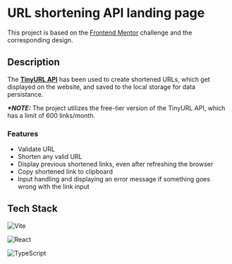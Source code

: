 # URL shortening API landing page

This project is based on the [Frontend Mentor](https://www.frontendmentor.io/challenges/url-shortening-api-landing-page-2ce3ob-G) challenge and the corresponding design.

## Description

The [**TinyURL API**](https://tinyurl.com/app/dev) has been used to create shortened URLs, which get displayed on the website, and saved to the local storage for data persistance.

**_\*NOTE:_** The project utilizes the free-tier version of the TinyURL API, which has a limit of 600 links/month.

<!-- [^1]: **_Note:_** The project utilizes the free-tier version of the TinyURL API, which has a limit of 600 links/month. -->

### Features

- Validate URL
- Shorten any valid URL
- Display previous shortened links, even after refreshing the browser
- Copy shortened link to clipboard
- Input handling and displaying an error message if something goes wrong with the link input

## Tech Stack

![Vite](https://img.shields.io/badge/vite-%23646CFF.svg?style=for-the-badge&logo=vite&logoColor=white)

![React](https://img.shields.io/badge/react-%2320232a.svg?style=for-the-badge&logo=react&logoColor=%2361DAFB)

![TypeScript](https://img.shields.io/badge/typescript-%23007ACC.svg?style=for-the-badge&logo=typescript&logoColor=white)

